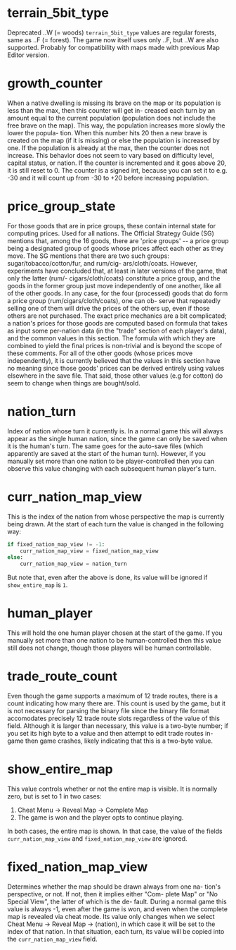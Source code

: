 # terrain_5bit_type

Deprecated ..W (= woods) `terrain_5bit_type` values are regular
forests, same as ..F (= forest). The game now itself uses only ..F,
but ..W are also supported. Probably for compatibility with maps
made with previous Map Editor version. 

# growth_counter

When a native dwelling is missing its brave on the map or its
population is less than the max, then this counter will get in-
creased each turn by an amount equal to the current population
(population does not include the free brave on the map). This
way, the population increases more slowly the lower the popula-
tion. When this number hits 20 then a new brave is created on the
map (if it is missing) or else the population is increased by
one. If the population is already at the max, then the counter
does not increase. This behavior does not seem to vary based on
difficulty level, capital status, or nation. If the counter is
incremented and it goes above 20, it is still reset to 0. The
counter is a signed int, because you can set it to e.g. -30 and
it will count up from -30 to +20 before increasing population.

# price_group_state

For those goods that are in price groups, these contain internal
state for computing prices. Used for all nations. The Official
Strategy Guide (SG) mentions that, among the 16 goods, there are
'price groups' -- a price group being a designated group of goods
whose prices affect each other as they move. The SG mentions that
there are two such groups: sugar/tobacco/cotton/fur, and rum/cig-
ars/cloth/coats. However, experiments have concluded that, at
least in later versions of the game, that only the latter (rum/-
cigars/cloth/coats) constitute a price group, and the goods in
the former group just move independently of one another, like all
of the other goods. In any case, for the four (processed) goods
that do form a price group (rum/cigars/cloth/coats), one can ob-
serve that repeatedly selling one of them will drive the prices
of the others up, even if those others are not purchased. The
exact price mechanics are a bit complicated; a nation's prices
for those goods are computed based on formula that takes as input
some per-nation data (in the "trade" section of each player's
data), and the common values in this section. The formula with
which they are combined to yield the final prices is non-trivial
and is beyond the scope of these comments. For all of the other
goods (whose prices move independently), it is currently believed
that the values in this section have no meaning since those
goods' prices can be derived entirely using values elsewhere in
the save file. That said, those other values (e.g for cotton) do
seem to change when things are bought/sold.

# nation_turn

Index of nation whose turn it currently is. In a normal game this
will always appear as the single human nation, since the game can
only be saved when it is the human's turn. The same goes for the
auto-save files (which apparently are saved at the start of the
human turn). However, if you manually set more than one nation to
be player-controlled then you can observe this value changing
with each subsequent human player's turn.

# curr_nation_map_view

This is the index of the nation from whose perspective the map is
currently being drawn. At the start of each turn the value is
changed in the following way:
```python
if fixed_nation_map_view != -1:
    curr_nation_map_view = fixed_nation_map_view
else:
    curr_nation_map_view = nation_turn
```
But note that, even after the above is done, its value will be
ignored if `show_entire_map` is `1`.

# human_player

This will hold the one human player chosen at the start of the
game. If you manually set more than one nation to be
human-controlled then this value still does not change, though
those players will be human controllable.

# trade_route_count

Even though the game supports a maximum of 12 trade routes, there
is a count indicating how many there are. This count is used by
the game, but it is not necessary for parsing the binary file
since the binary file format accomodates precisely 12 trade route
slots regardless of the value of this field. Although it is
larger than necessary, this value is a two-byte number; if you
set its high byte to a value and then attempt to edit trade
routes in-game then game crashes, likely indicating that this is
a two-byte value.

# show_entire_map

This value controls whether or not the entire map is visible. It
is normally zero, but is set to 1 in two cases:

1. Cheat Menu -> Reveal Map -> Complete Map
2. The game is won and the player opts to continue playing.

In both cases, the entire map is shown. In that case, the value
of the fields `curr_nation_map_view` and `fixed_nation_map_view`
are ignored.

# fixed_nation_map_view

Determines whether the map should be drawn always from one na-
tion's perspective, or not. If not, then it implies either "Com-
plete Map" or "No Special View", the latter of which is the de-
fault. During a normal game this value is always -1, even after
the game is won, and even when the complete map is revealed via
cheat mode. Its value only changes when we select Cheat Menu ->
Reveal Map -> (nation), in which case it will be set to the index
of that nation. In that situation, each turn, its value will be
copied into the `curr_nation_map_view` field.
